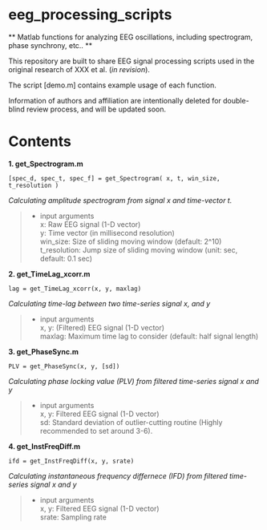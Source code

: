 # eeg_processing_scripts

** Matlab functions for analyzing EEG oscillations, including spectrogram, phase synchrony, etc.. **

This repository are built to share EEG signal processing scripts used in the original research of XXX et al. (*in revision*).

The script [demo.m] contains example usage of each function.

Information of authors and affiliation are intentionally deleted for double-blind review process, and will be updated soon.


# Contents

**1. get_Spectrogram.m**

    [spec_d, spec_t, spec_f] = get_Spectrogram( x, t, win_size, t_resolution )

*Calculating amplitude spectrogram from signal x and time-vector t.*

> - input arguments<br> x: Raw EEG signal (1-D vector)<br> y: Time vector (in millisecond resolution)<br> win_size: Size of sliding moving window (default: 2^10)<br> t_resolution: Jump size of sliding moving window (unit: sec, default: 0.1 sec)


**2. get_TimeLag_xcorr.m**

    lag = get_TimeLag_xcorr(x, y, maxlag)

*Calculating time-lag between two time-series signal x, and y*

> - input arguments<br> x, y: (Filtered) EEG signal (1-D vector)<br> maxlag: Maximum time lag to consider (default: half signal length)



**3. get_PhaseSync.m**

    PLV = get_PhaseSync(x, y, [sd])

*Calculating phase locking value (PLV) from filtered time-series signal x and y*

> - input arguments<br> x, y: Filtered EEG signal (1-D vector)<br> sd: Standard deviation of outlier-cutting routine (Highly recommended to set around 3-6).


**4. get_InstFreqDiff.m**

    ifd = get_InstFreqDiff(x, y, srate)

*Calculating instantaneous frequency differnece (IFD) from filtered time-series signal x and y*

> - input arguments<br> x, y: Filtered EEG signal (1-D vector)<br> srate: Sampling rate



